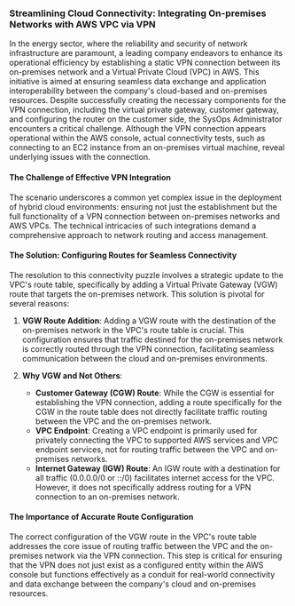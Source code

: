 ### Streamlining Cloud Connectivity: Integrating On-premises Networks with AWS VPC via VPN

In the energy sector, where the reliability and security of network infrastructure are paramount, a leading company endeavors to enhance its operational efficiency by establishing a static VPN connection between its on-premises network and a Virtual Private Cloud (VPC) in AWS. This initiative is aimed at ensuring seamless data exchange and application interoperability between the company's cloud-based and on-premises resources. Despite successfully creating the necessary components for the VPN connection, including the virtual private gateway, customer gateway, and configuring the router on the customer side, the SysOps Administrator encounters a critical challenge. Although the VPN connection appears operational within the AWS console, actual connectivity tests, such as connecting to an EC2 instance from an on-premises virtual machine, reveal underlying issues with the connection.

#### The Challenge of Effective VPN Integration

The scenario underscores a common yet complex issue in the deployment of hybrid cloud environments: ensuring not just the establishment but the full functionality of a VPN connection between on-premises networks and AWS VPCs. The technical intricacies of such integrations demand a comprehensive approach to network routing and access management.

#### The Solution: Configuring Routes for Seamless Connectivity

The resolution to this connectivity puzzle involves a strategic update to the VPC's route table, specifically by adding a Virtual Private Gateway (VGW) route that targets the on-premises network. This solution is pivotal for several reasons:

1. **VGW Route Addition**: Adding a VGW route with the destination of the on-premises network in the VPC's route table is crucial. This configuration ensures that traffic destined for the on-premises network is correctly routed through the VPN connection, facilitating seamless communication between the cloud and on-premises environments.
    
2. **Why VGW and Not Others**:
    
    - **Customer Gateway (CGW) Route**: While the CGW is essential for establishing the VPN connection, adding a route specifically for the CGW in the route table does not directly facilitate traffic routing between the VPC and the on-premises network.
    - **VPC Endpoint**: Creating a VPC endpoint is primarily used for privately connecting the VPC to supported AWS services and VPC endpoint services, not for routing traffic between the VPC and on-premises networks.
    - **Internet Gateway (IGW) Route**: An IGW route with a destination for all traffic (0.0.0.0/0 or ::/0) facilitates internet access for the VPC. However, it does not specifically address routing for a VPN connection to an on-premises network.

#### The Importance of Accurate Route Configuration

The correct configuration of the VGW route in the VPC's route table addresses the core issue of routing traffic between the VPC and the on-premises network via the VPN connection. This step is critical for ensuring that the VPN does not just exist as a configured entity within the AWS console but functions effectively as a conduit for real-world connectivity and data exchange between the company's cloud and on-premises resources.